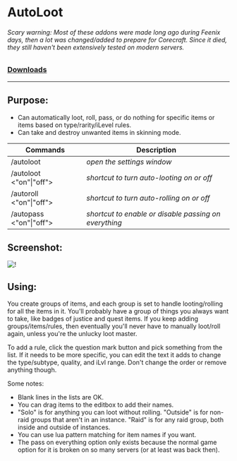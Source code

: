 # AutoLoot

###### Scary warning: Most of these addons were made long ago during Feenix days, then a lot was changed/added to prepare for Corecraft. Since it died, they still haven't been extensively tested on modern servers.

### [Downloads](https://github.com/Shanghi/AutoLoot/releases)

***

## Purpose:
* Can automatically loot, roll, pass, or do nothing for specific items or items based on type/rarity/iLevel rules.
* Can take and destroy unwanted items in skinning mode.

| Commands | Description |
| --- | --- |
| /autoloot | _open the settings window_ |
| /autoloot <"on"\|"off"> | _shortcut to turn auto-looting on or off_ |
| /autoroll <"on"\|"off"> | _shortcut to turn auto-rolling on or off_ |
| /autopass <"on"\|"off"> | _shortcut to enable or disable passing on everything_ |

## Screenshot:
![!](https://i.imgur.com/h9luVhE.png)

## Using:
You create groups of items, and each group is set to handle looting/rolling for all the items in it. You'll probably have a group of things you always want to take, like badges of justice and quest items. If you keep adding groups/items/rules, then eventually you'll never have to manually loot/roll again, unless you're the unlucky loot master.

To add a rule, click the question mark button and pick something from the list. If it needs to be more specific, you can edit the text it adds to change the type/subtype, quality, and iLvl range. Don't change the order or remove anything though.

Some notes:
* Blank lines in the lists are OK.
* You can drag items to the editbox to add their names.
* "Solo" is for anything you can loot without rolling. "Outside" is for non-raid groups that aren't in an instance. "Raid" is for any raid group, both inside and outside of instances.
* You can use lua pattern matching for item names if you want.
* The pass on everything option only exists because the normal game option for it is broken on so many servers (or at least was back then).
